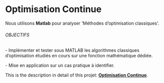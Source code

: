 <h1>Optimisation Continue</h1>
<p>Nous utilisons <b>Matlab</b> pour analyser 'Méthodes d’optimisation classiques'.</p>
<h6>OBJECTIFS</h6>
<p>- Implémenter et tester sous MATLAB les algorithmes classiques d’optimisation étudiés en cours sur une fonction mathématique dédiée.
</p>
<p>- Mise en application sur un cas pratique à identifier.</p>
<p>This is the description in detail of this projet: <b><a href='https://github.com/yishuo/Optimisation-Continue/blob/master/TD_2015-16.pdf'>Optimisation Continue</a></b>.</p>
